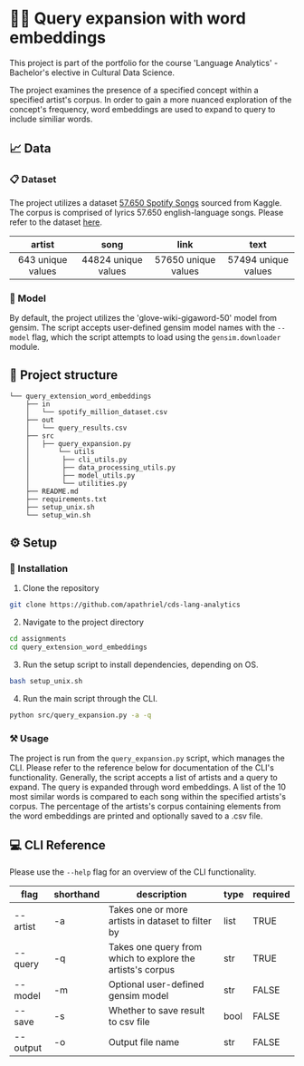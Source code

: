 # 🕵🏻 Query expansion with word embeddings

This project is part of the portfolio for the course 'Language Analytics' - Bachelor's elective in Cultural Data Science.

The project examines the presence of a specified concept within a specified artist's corpus. In order to gain a more nuanced exploration of the concept's frequency, word embeddings are used to expand to query to include similiar words.

## 📈 Data

### 📋 Dataset
The project utilizes a dataset [57.650 Spotify Songs](https://www.kaggle.com/datasets/joebeachcapital/57651-spotify-songs) sourced from Kaggle. The corpus is comprised of lyrics 57.650 english-language songs. Please refer to the dataset [here](https://www.kaggle.com/datasets/joebeachcapital/57651-spotify-songs).

|      artist       |        song        |        link        |        text        |
|:-----------------:|:------------------:|:------------------:|:------------------:|
| 643 unique values | 44824 unique values| 57650 unique values| 57494 unique values|


### 🤖 Model
By default, the project utilizes the 'glove-wiki-gigaword-50' model from gensim. The script accepts user-defined gensim model names with the `--model` flag, which the script attempts to load using the `gensim.downloader` module.


## 📂 Project structure
```
└── query_extension_word_embeddings
	├── in
	│   └── spotify_million_dataset.csv
	├── out
	│   └── query_results.csv    
	├── src
	│   ├── query_expansion.py
	│       └── utils
	│        ├── cli_utils.py
	│        ├── data_processing_utils.py
	│        ├── model_utils.py
	│        └── utilities.py
	├── README.md
	├── requirements.txt
	├── setup_unix.sh
	└── setup_win.sh
```

## ⚙️ Setup

### 💾 Installation
1. Clone the repository
```sh
git clone https://github.com/apathriel/cds-lang-analytics
```
2. Navigate to the project directory
```sh
cd assignments
cd query_extension_word_embeddings
```
3. Run the setup script to install dependencies, depending on OS.
``` sh
bash setup_unix.sh
```
4. Run the main script through the CLI.
```sh
python src/query_expansion.py -a -q
```

### ⚒️ Usage 
The project is run from the `query_expansion.py` script, which manages the CLI. Please refer to the reference below for documentation of the CLI's functionality. Generally, the script accepts a list of artists and a query to expand. The query is expanded through word embeddings. A list of the 10 most similar words is compared to each song within the specified artists's corpus. The percentage of the artists's corpus containing elements from the word embeddings are printed and optionally saved to a .csv file.

## 💻 CLI Reference
Please use the `--help` flag for an overview of the CLI functionality.

|flag     |shorthand|description                                               |type|required|
|---------|---------|----------------------------------------------------------|----|--------|
|\--artist|\-a      |Takes one or more artists in dataset to filter by         |list|TRUE    |
|\--query |\-q      |Takes one query from which to explore the artists's corpus|str |TRUE    |
|\--model |\-m      |Optional user-defined gensim model                        |str |FALSE   |
|\--save  |\-s      |Whether to save result to csv file                        |bool|FALSE   |
|\--output|\-o      |Output file name                                          |str |FALSE   |
